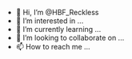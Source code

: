 - 👋 Hi, I’m @HBF_Reckless
- 👀 I’m interested in ...
- 🌱 I’m currently learning ...
- 💞️ I’m looking to collaborate on ...
- 📫 How to reach me ...

<!---
Lovesfishing/Lovesfishing is a ✨ special ✨ repository because its `README.md` (this file) appears on your GitHub profile.
You can click the Preview link to take a look at your changes.
--->
